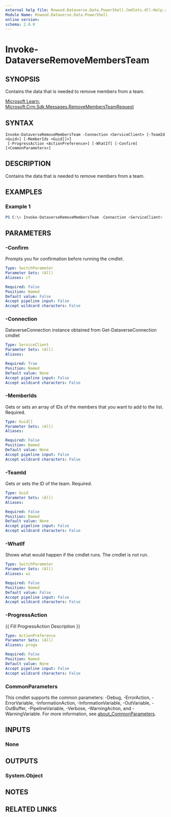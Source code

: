 ```yaml
---
external help file: Rnwood.Dataverse.Data.PowerShell.Cmdlets.dll-Help.xml
Module Name: Rnwood.Dataverse.Data.PowerShell
online version:
schema: 2.0.0
---
```


# Invoke-DataverseRemoveMembersTeam

## SYNOPSIS
Contains the data that is needed to remove members from a team.

[Microsoft Learn: Microsoft.Crm.Sdk.Messages.RemoveMembersTeamRequest](https://learn.microsoft.com/dotnet/api/Microsoft.Crm.Sdk.Messages.RemoveMembersTeamRequest)

## SYNTAX

```
Invoke-DataverseRemoveMembersTeam -Connection <ServiceClient> [-TeamId <Guid>] [-MemberIds <Guid[]>]
 [-ProgressAction <ActionPreference>] [-WhatIf] [-Confirm] [<CommonParameters>]
```

## DESCRIPTION
Contains the data that is needed to remove members from a team.

## EXAMPLES

### Example 1
```powershell
PS C:\> Invoke-DataverseRemoveMembersTeam -Connection <ServiceClient> -TeamId <Guid> -MemberIds <Guid>
```

## PARAMETERS

### -Confirm
Prompts you for confirmation before running the cmdlet.

```yaml
Type: SwitchParameter
Parameter Sets: (All)
Aliases: cf

Required: False
Position: Named
Default value: False
Accept pipeline input: False
Accept wildcard characters: False
```

### -Connection
DataverseConnection instance obtained from Get-DataverseConnection cmdlet

```yaml
Type: ServiceClient
Parameter Sets: (All)
Aliases:

Required: True
Position: Named
Default value: None
Accept pipeline input: False
Accept wildcard characters: False
```

### -MemberIds
Gets or sets an array of IDs of the members that you want to add to the list. Required.

```yaml
Type: Guid[]
Parameter Sets: (All)
Aliases:

Required: False
Position: Named
Default value: None
Accept pipeline input: False
Accept wildcard characters: False
```

### -TeamId
Gets or sets the ID of the team. Required.

```yaml
Type: Guid
Parameter Sets: (All)
Aliases:

Required: False
Position: Named
Default value: None
Accept pipeline input: False
Accept wildcard characters: False
```

### -WhatIf
Shows what would happen if the cmdlet runs. The cmdlet is not run.

```yaml
Type: SwitchParameter
Parameter Sets: (All)
Aliases: wi

Required: False
Position: Named
Default value: False
Accept pipeline input: False
Accept wildcard characters: False
```

### -ProgressAction
{{ Fill ProgressAction Description }}

```yaml
Type: ActionPreference
Parameter Sets: (All)
Aliases: proga

Required: False
Position: Named
Default value: None
Accept pipeline input: False
Accept wildcard characters: False
```

### CommonParameters
This cmdlet supports the common parameters: -Debug, -ErrorAction, -ErrorVariable, -InformationAction, -InformationVariable, -OutVariable, -OutBuffer, -PipelineVariable, -Verbose, -WarningAction, and -WarningVariable. For more information, see [about_CommonParameters](http://go.microsoft.com/fwlink/?LinkID=113216).

## INPUTS

### None
## OUTPUTS

### System.Object
## NOTES

## RELATED LINKS
